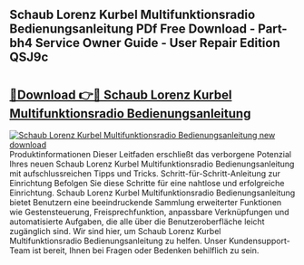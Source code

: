 ## Schaub Lorenz Kurbel Multifunktionsradio Bedienungsanleitung PDf Free Download - Part-bh4 Service Owner Guide - User Repair Edition QSJ9c

# <h2><a href="http://df3sjv.blite.top/?on=Schaub+Lorenz+Kurbel+Multifunktionsradio+Bedienungsanleitung">🔗Download 👉🔴 Schaub Lorenz Kurbel Multifunktionsradio Bedienungsanleitung</a></h2>

[![Schaub Lorenz Kurbel Multifunktionsradio Bedienungsanleitung new download](https://i.imgur.com/lujVjoI.png)](http://df3sjv.blite.top/?on=Schaub+Lorenz+Kurbel+Multifunktionsradio+Bedienungsanleitung)
Produktinformationen Dieser Leitfaden erschließt das verborgene Potenzial Ihres neuen Schaub Lorenz Kurbel Multifunktionsradio Bedienungsanleitung mit aufschlussreichen Tipps und Tricks. Schritt-für-Schritt-Anleitung zur Einrichtung Befolgen Sie diese Schritte für eine nahtlose und erfolgreiche Einrichtung. Schaub Lorenz Kurbel Multifunktionsradio Bedienungsanleitung bietet Benutzern eine beeindruckende Sammlung erweiterter Funktionen wie Gestensteuerung, Freisprechfunktion, anpassbare Verknüpfungen und automatisierte Aufgaben, die alle über die Benutzeroberfläche leicht zugänglich sind. Wir sind hier, um Schaub Lorenz Kurbel Multifunktionsradio Bedienungsanleitung zu helfen. Unser Kundensupport-Team ist bereit, Ihnen bei Fragen oder Bedenken behilflich zu sein.
